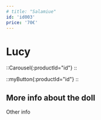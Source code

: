 ```yaml
---
# title: "Salamiue"
id: 'id003'
price: '70€'
---
```


# Lucy

::Carousel{:productId="id"}
::

::myButton{:productId="id"}
::

## More info about the doll

Other info